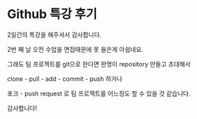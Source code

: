 # Github 특강 후기

2일간의 특강을 해주셔서 감사합니다.

2번 째 날 오전 수업을 면접때문에 못 들은게 아쉽네요.

그래도 팀 프로젝트를 git으로 한다면 한명이 repository 만들고 초대해서

clone - pull - add - commit - push 하거나

포크 -  push request 로 팀 프로젝트를 어느정도 할 수 있을 것 같습니다.

감사합니다!

